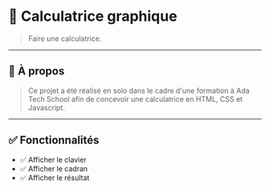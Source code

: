 # 🧠 Calculatrice graphique

> Faire une calculatrice.

---

## 📌 À propos

> Ce projet a été réalisé en solo dans le cadre d'une formation à Ada Tech School afin de concevoir une calculatrice en HTML, CSS et Javascript.

---

## ✅ Fonctionnalités

- ✅ Afficher le clavier
- ✅ Afficher le cadran
- ✅ Afficher le résultat

